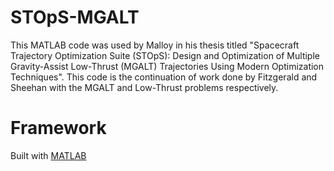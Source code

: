 # STOpS-MGALT
This MATLAB code was used by Malloy in his thesis titled "Spacecraft Trajectory Optimization Suite (STOpS): Design and Optimization of Multiple Gravity-Assist Low-Thrust (MGALT) Trajectories Using Modern Optimization Techniques". This code is the continuation of work done by Fitzgerald and Sheehan with the MGALT and Low-Thrust problems respectively.

<!-- # Motivation -->
<!-- A short description of the motivation behind the creation and maintenance of the project. -->
<!-- This should explain **why** the project exists. -->
<!--  -->
<!-- # Build Status -->
<!-- [Add node reference in here] taken from https://medium.com/@meakaakka/a-beginners-guide-to-writing-a-kickass-readme-7ac01da88ab3 -->
<!-- https://docs.github.com/en/github/writing-on-github/basic-writing-and-formatting-syntax -->

# Framework
Built with [MATLAB](https://www.mathworks.com/products/matlab.html)

<!-- # Installation -->
<!-- Provide step by step series of examples and explanations about how to get a development env running. -->
<!--  -->
<!-- # How to Use? -->
<!-- If people like your project they’ll want to learn how they can use it. To do so include step by step guide to use your project. -->
<!--  -->
<!-- # Code Example -->
<!-- Show what the library does as concisely as possible, developers should be able to figure out **how** your project solves their problem by looking at the code example. -->
<!-- Make sure the API you are showing off is obvious, and that your code is short and concise. -->
<!--  -->
<!-- # API Reference -->
<!-- Depending on the size of the project, if it is small and simple enough the reference docs can be added to the README. -->
<!-- For medium size to larger projects it is important to at least provide a link to where the API reference docs live. -->
<!--  -->
<!-- # Credits -->



